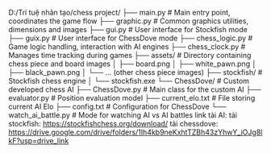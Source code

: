 D:/Trí tuệ nhân tạo/chess project/
├── main.py            # Main entry point, coordinates the game flow
├── graphic.py         # Common graphics utilities, dimensions and images
├── gui.py             # User interface for Stockfish mode
├── guix.py            # User interface for ChessDove mode
├── chess_logic.py     # Game logic handling, interaction with AI engines
├── chess_clock.py     # Manages time tracking during games
├── assets/            # Directory containing chess piece and board images
│   ├── board.png
│   ├── white_pawn.png
│   ├── black_pawn.png
│   └── ... (other chess piece images)
├── stockfish/         # Stockfish chess engine
│   └── stockfish.exe
└── ChessDove/         # Custom developed chess AI
    ├── ChessDove.py   # Main class for the custom AI
    ├── evaluator.py   # Position evaluation model
    ├── current_elo.txt # File storing current AI Elo
    ├── config.txt     # Configuration for ChessDove
    └── watch_ai_battle.py # Mode for watching AI vs AI battles
link tải AI:
    tải stockfish: https://stockfishchess.org/download/
    tải chessdove: https://drive.google.com/drive/folders/1Ih4kb9neKxhtTZBh43zYhwY_iOJg8lkF?usp=drive_link
